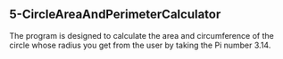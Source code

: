 ## 5-CircleAreaAndPerimeterCalculator
The program is designed to calculate the area and circumference of the circle whose radius you get from the user by taking the Pi number 3.14. 

